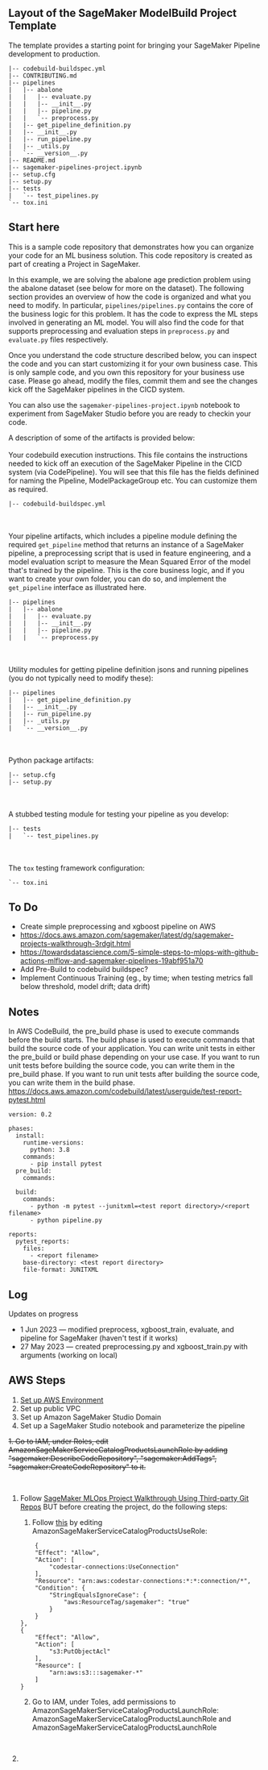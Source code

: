 ## Layout of the SageMaker ModelBuild Project Template

The template provides a starting point for bringing your SageMaker Pipeline development to production.

```
|-- codebuild-buildspec.yml
|-- CONTRIBUTING.md
|-- pipelines
|   |-- abalone
|   |   |-- evaluate.py
|   |   |-- __init__.py
|   |   |-- pipeline.py
|   |   `-- preprocess.py
|   |-- get_pipeline_definition.py
|   |-- __init__.py
|   |-- run_pipeline.py
|   |-- _utils.py
|   `-- __version__.py
|-- README.md
|-- sagemaker-pipelines-project.ipynb
|-- setup.cfg
|-- setup.py
|-- tests
|   `-- test_pipelines.py
`-- tox.ini
```

## Start here
This is a sample code repository that demonstrates how you can organize your code for an ML business solution. This code repository is created as part of creating a Project in SageMaker. 

In this example, we are solving the abalone age prediction problem using the abalone dataset (see below for more on the dataset). The following section provides an overview of how the code is organized and what you need to modify. In particular, `pipelines/pipelines.py` contains the core of the business logic for this problem. It has the code to express the ML steps involved in generating an ML model. You will also find the code for that supports preprocessing and evaluation steps in `preprocess.py` and `evaluate.py` files respectively.

Once you understand the code structure described below, you can inspect the code and you can start customizing it for your own business case. This is only sample code, and you own this repository for your business use case. Please go ahead, modify the files, commit them and see the changes kick off the SageMaker pipelines in the CICD system.

You can also use the `sagemaker-pipelines-project.ipynb` notebook to experiment from SageMaker Studio before you are ready to checkin your code.

A description of some of the artifacts is provided below:
<br/><br/>
Your codebuild execution instructions. This file contains the instructions needed to kick off an execution of the SageMaker Pipeline in the CICD system (via CodePipeline). You will see that this file has the fields definined for naming the Pipeline, ModelPackageGroup etc. You can customize them as required.

```
|-- codebuild-buildspec.yml
```

<br/><br/>
Your pipeline artifacts, which includes a pipeline module defining the required `get_pipeline` method that returns an instance of a SageMaker pipeline, a preprocessing script that is used in feature engineering, and a model evaluation script to measure the Mean Squared Error of the model that's trained by the pipeline. This is the core business logic, and if you want to create your own folder, you can do so, and implement the `get_pipeline` interface as illustrated here.

```
|-- pipelines
|   |-- abalone
|   |   |-- evaluate.py
|   |   |-- __init__.py
|   |   |-- pipeline.py
|   |   `-- preprocess.py

```
<br/><br/>
Utility modules for getting pipeline definition jsons and running pipelines (you do not typically need to modify these):

```
|-- pipelines
|   |-- get_pipeline_definition.py
|   |-- __init__.py
|   |-- run_pipeline.py
|   |-- _utils.py
|   `-- __version__.py
```
<br/><br/>
Python package artifacts:
```
|-- setup.cfg
|-- setup.py
```
<br/><br/>
A stubbed testing module for testing your pipeline as you develop:
```
|-- tests
|   `-- test_pipelines.py
```
<br/><br/>
The `tox` testing framework configuration:
```
`-- tox.ini
```

## To Do
* Create simple preprocessing and xgboost pipeline on AWS
* https://docs.aws.amazon.com/sagemaker/latest/dg/sagemaker-projects-walkthrough-3rdgit.html
* https://towardsdatascience.com/5-simple-steps-to-mlops-with-github-actions-mlflow-and-sagemaker-pipelines-19abf951a70
* Add Pre-Build to codebuild buildspec?
* Implement Continuous Training (eg., by time; when testing metrics fall below threshold, model drift; data drift)

## Notes
In AWS CodeBuild, the pre_build phase is used to execute commands before the build starts. The build phase is used to execute commands that build the source code of your application.
You can write unit tests in either the pre_build or build phase depending on your use case. If you want to run unit tests before building the source code, you can write them in the pre_build phase. If you want to run unit tests after building the source code, you can write them in the build phase.
https://docs.aws.amazon.com/codebuild/latest/userguide/test-report-pytest.html
```
version: 0.2

phases:
  install:
    runtime-versions:
      python: 3.8
    commands:
      - pip install pytest
  pre_build:
    commands:
      
  build:
    commands:
      - python -m pytest --junitxml=<test report directory>/<report filename>
      - python pipeline.py

reports:
  pytest_reports:
    files:
      - <report filename>
    base-directory: <test report directory>
    file-format: JUNITXML
```

## Log
Updates on progress

* 1 Jun 2023 — modified preprocess, xgboost_train, evaluate, and pipeline for SageMaker (haven't test if it works) 
* 27 May 2023 — created preprocessing.py and xgboost_train.py with arguments (working on local)




## AWS Steps
1. [Set up AWS Environment](https://aws.amazon.com/getting-started/guides/setup-environment/)
2. Set up public VPC
3. Set up Amazon SageMaker Studio Domain
4. Set up a SageMaker Studio notebook and parameterize the pipeline


~~1. Go to IAM, under Roles, edit AmazonSageMakerServiceCatalogProductsLaunchRole by adding "sagemaker:DescribeCodeRepository", "sagemaker:AddTags", "sagemaker:CreateCodeRepository" to it.~~

<br>

1. Follow [SageMaker MLOps Project Walkthrough Using Third-party Git Repos](https://docs.aws.amazon.com/sagemaker/latest/dg/sagemaker-projects-walkthrough-3rdgit.html) BUT before creating the project, do the following steps:

    1. Follow [this](https://docs.aws.amazon.com/sagemaker/latest/dg/sagemaker-projects-templates-sm.html#sagemaker-projects-templates-update) by editing AmazonSageMakerServiceCatalogProductsUseRole:

    ```
        {
        "Effect": "Allow",
        "Action": [
            "codestar-connections:UseConnection"
        ],
        "Resource": "arn:aws:codestar-connections:*:*:connection/*",
        "Condition": {
            "StringEqualsIgnoreCase": {
                "aws:ResourceTag/sagemaker": "true"
            }
        }
    },
    {
        "Effect": "Allow",
        "Action": [
            "s3:PutObjectAcl"
        ],
        "Resource": [
            "arn:aws:s3:::sagemaker-*"
        ]
    }
    ```

    2. Go to IAM, under Toles, add permissions to AmazonSageMakerServiceCatalogProductsLaunchRole: AmazonSageMakerServiceCatalogProductsLaunchRole and AmazonSageMakerServiceCatalogProductsLaunchRole

<br>

2. 
